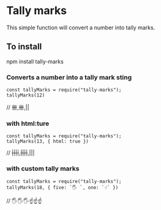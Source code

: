 # Tally marks

This simple function will convert a number into tally marks.

## To install

npm install tally-marks

### Converts a number into a tally mark sting

```console
const tallyMarks = require("tally-marks");
tallyMarks(12)
```

// 卌,卌,||

### with html:ture

```console
const tallyMarks = require("tally-marks");
tallyMarks(13, { html: true })
```

// ~~||||~~,~~||||~~,|||

### with custom tally marks

```console
const tallyMarks = require("tally-marks");
tallyMarks(18, { five: `🖐️ `, one: `☝️` })
```

// 🖐️🖐️🖐️☝️☝️☝️
